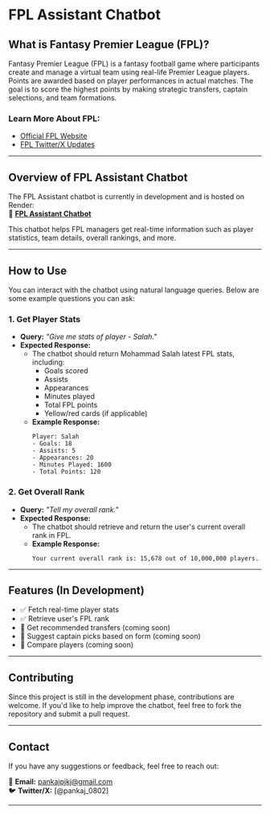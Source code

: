 # FPL Assistant Chatbot

## What is Fantasy Premier League (FPL)?

Fantasy Premier League (FPL) is a fantasy football game where participants create and manage a virtual team using real-life Premier League players. Points are awarded based on player performances in actual matches. The goal is to score the highest points by making strategic transfers, captain selections, and team formations.

### Learn More About FPL:
- [Official FPL Website](https://fantasy.premierleague.com/)
- [FPL Twitter/X Updates](https://twitter.com/OfficialFPL)

---

## Overview of FPL Assistant Chatbot

The FPL Assistant chatbot is currently in development and is hosted on Render:  
🔗 **[FPL Assistant Chatbot](https://fpl-assistant.onrender.com/chatbot/)**  

This chatbot helps FPL managers get real-time information such as player statistics, team details, overall rankings, and more.

---

## How to Use

You can interact with the chatbot using natural language queries. Below are some example questions you can ask:

### 1. **Get Player Stats**
   - **Query:** *"Give me stats of player - Salah."*
   - **Expected Response:**
     - The chatbot should return Mohammad Salah latest FPL stats, including:
       - Goals scored
       - Assists
       - Appearances
       - Minutes played
       - Total FPL points
       - Yellow/red cards (if applicable)
     - **Example Response:**
       ```
       Player: Salah
       - Goals: 18
       - Assists: 5
       - Appearances: 20
       - Minutes Played: 1600
       - Total Points: 120
       ```

### 2. **Get Overall Rank**
   - **Query:** *"Tell my overall rank."*
   - **Expected Response:**
     - The chatbot should retrieve and return the user's current overall rank in FPL.
     - **Example Response:**
       ```
       Your current overall rank is: 15,678 out of 10,000,000 players.
       ```

---

## Features (In Development)
- ✅ Fetch real-time player stats  
- ✅ Retrieve user's FPL rank  
- 🚧 Get recommended transfers (coming soon)  
- 🚧 Suggest captain picks based on form (coming soon)  
- 🚧 Compare players (coming soon)  

---

## Contributing

Since this project is still in the development phase, contributions are welcome. If you'd like to help improve the chatbot, feel free to fork the repository and submit a pull request.

---

## Contact

If you have any suggestions or feedback, feel free to reach out:

📩 **Email:** pankajpjkj@gmail.com  
🐦 **Twitter/X:** [@pankaj_0802]

---
